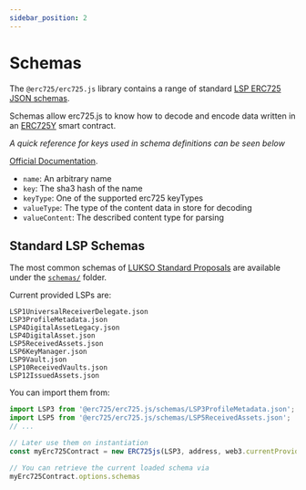 ```yaml
---
sidebar_position: 2
---
```


# Schemas

The `@erc725/erc725.js` library contains a range of standard [LSP ERC725 JSON schemas](https://github.com/lukso-network/LIPs/blob/main/LSPs/LSP-2-ERC725YJSONSchema.md).

Schemas allow erc725.js to know how to decode and encode data written in an [ERC725Y](https://eips.ethereum.org/EIPS/eip-725) smart contract.

_A quick reference for keys used in schema definitions can be seen below_

[Official Documentation](https://github.com/lukso-network/LIPs/blob/master/LSPs/LSP-2-ERC725YJSONSchema.md).

- `name`: An arbitrary name
- `key`: The sha3 hash of the name
- `keyType`: One of the supported erc725 keyTypes
- `valueType`: The type of the content data in store for decoding
- `valueContent`: The described content type for parsing

## Standard LSP Schemas

The most common schemas of [LUKSO Standard Proposals](https://github.com/lukso-network/LIPs/tree/main/LSPs) are available under the [`schemas/`](https://github.com/ERC725Alliance/erc725.js/tree/develop/schemas) folder.

Current provided LSPs are:

```
LSP1UniversalReceiverDelegate.json
LSP3ProfileMetadata.json
LSP4DigitalAssetLegacy.json
LSP4DigitalAsset.json
LSP5ReceivedAssets.json
LSP6KeyManager.json
LSP9Vault.json
LSP10ReceivedVaults.json
LSP12IssuedAssets.json
```

You can import them from:

```js
import LSP3 from '@erc725/erc725.js/schemas/LSP3ProfileMetadata.json';
import LSP5 from '@erc725/erc725.js/schemas/LSP5ReceivedAssets.json';
// ...

// Later use them on instantiation
const myErc725Contract = new ERC725js(LSP3, address, web3.currentProvider);

// You can retrieve the current loaded schema via
myErc725Contract.options.schemas
```
